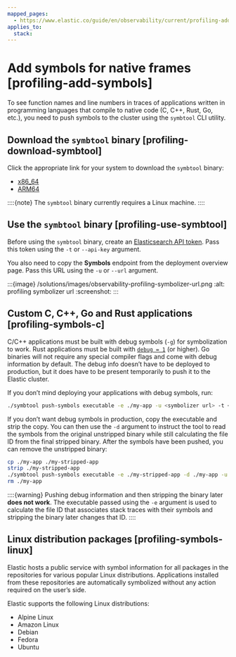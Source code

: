 ```yaml
---
mapped_pages:
  - https://www.elastic.co/guide/en/observability/current/profiling-add-symbols.html
applies_to:
  stack:
---
```


# Add symbols for native frames [profiling-add-symbols]

To see function names and line numbers in traces of applications written in programming languages that compile to native code (C, C++, Rust, Go, etc.), you need to push symbols to the cluster using the `symbtool` CLI utility.


## Download the `symbtool` binary [profiling-download-symbtool]

Click the appropriate link for your system to download the `symbtool` binary:

* [x86_64](https://artifacts.elastic.co/downloads/prodfiler/symbtool-{{version}}-linux-x86_64.tar.gz)
* [ARM64](https://artifacts.elastic.co/downloads/prodfiler/symbtool-{{version}}-linux-arm64.tar.gz)

::::{note}
The `symbtool` binary currently requires a Linux machine.
::::



## Use the `symbtool` binary [profiling-use-symbtool]

Before using the `symbtool` binary, create an [Elasticsearch API token](/deploy-manage/api-keys/elasticsearch-api-keys.md#create-api-key). Pass this token using the `-t` or `--api-key` argument.

You also need to copy the **Symbols** endpoint from the deployment overview page. Pass this URL using the `-u` or `--url` argument.

:::{image} /solutions/images/observability-profiling-symbolizer-url.png
:alt: profiling symbolizer url
:screenshot:
:::


## Custom C, C++, Go and Rust applications [profiling-symbols-c]

C/C++ applications must be built with debug symbols (`-g`) for symbolization to work. Rust applications must be built with [`debug = 1`](https://doc.rust-lang.org/cargo/reference/profiles.html#debug) (or higher). Go binaries will not require any special compiler flags and come with debug information by default. The debug info doesn’t have to be deployed to production, but it does have to be present temporarily to push it to the Elastic cluster.

If you don’t mind deploying your applications with debug symbols, run:

```bash
./symbtool push-symbols executable -e ./my-app -u <symbolizer url> -t <API token>
```

If you don’t want debug symbols in production, copy the executable and strip the copy. You can then use the `-d` argument to instruct the tool to read the symbols from the original unstripped binary while still calculating the file ID from the final stripped binary. After the symbols have been pushed, you can remove the unstripped binary:

```bash
cp ./my-app ./my-stripped-app
strip ./my-stripped-app
./symbtool push-symbols executable -e ./my-stripped-app -d ./my-app -u <symbolizer url> -t <API token>
rm ./my-app
```

::::{warning}
Pushing debug information and then stripping the binary later **does not work**. The executable passed using the `-e` argument is used to calculate the file ID that associates stack traces with their symbols and stripping the binary later changes that ID.
::::



## Linux distribution packages [profiling-symbols-linux]

Elastic hosts a public service with symbol information for all packages in the repositories for various popular Linux distributions. Applications installed from these repositories are automatically symbolized without any action required on the user’s side.

Elastic supports the following Linux distributions:

* Alpine Linux
* Amazon Linux
* Debian
* Fedora
* Ubuntu
